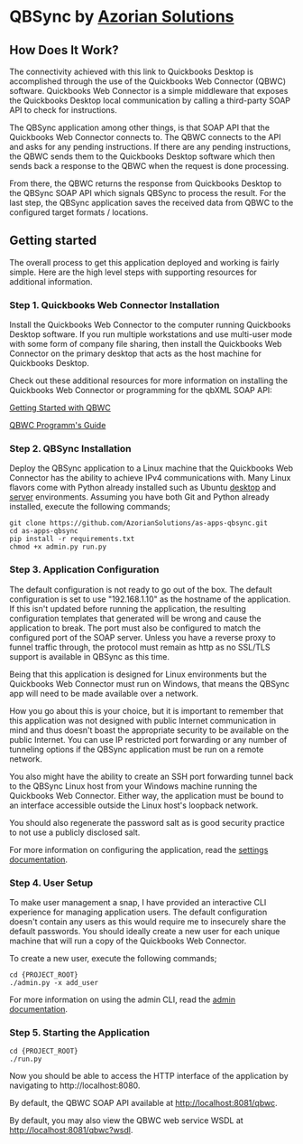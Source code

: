 # QBSync by [Azorian Solutions](https://azorian.solutions)

## How Does It Work?

The connectivity achieved with this link to Quickbooks Desktop is accomplished through the use of the
Quickbooks Web Connector (QBWC) software. Quickbooks Web Connector is a simple middleware that exposes the
Quickbooks Desktop local communication by calling a third-party SOAP API to check for instructions.

The QBSync application among other things, is that SOAP API that the Quickbooks Web Connector connects to. The QBWC
connects to the API and asks for any pending instructions. If there are any pending instructions, the QBWC sends them
to the Quickbooks Desktop software which then sends back a response to the QBWC when the request is done processing.

From there, the QBWC returns the response from Quickbooks Desktop to the QBSync SOAP API which signals QBSync to
process the result. For the last step, the QBSync application saves the received data from QBWC to the configured
target formats / locations.

## Getting started

The overall process to get this application deployed and working is fairly simple. Here are the high level steps with
supporting resources for additional information.

### Step 1. Quickbooks Web Connector Installation

Install the Quickbooks Web Connector to the computer running Quickbooks Desktop software. If you run multiple
workstations and use multi-user mode with some form of company file sharing, then install the Quickbooks Web Connector
on the primary desktop that acts as the host machine for Quickbooks Desktop.

Check out these additional resources for more information on installing the Quickbooks Web Connector or programming for
the qbXML SOAP API:

[Getting Started with QBWC](https://developer.intuit.com/app/developer/qbdesktop/docs/get-started/get-started-with-quickbooks-web-connector)

[QBWC Programm's Guide](https://static.developer.intuit.com/qbSDK-current/doc/pdf/QBWC_proguide.pdf)

### Step 2. QBSync Installation

Deploy the QBSync application to a Linux machine that the Quickbooks Web Connector has the ability to achieve
IPv4 communications with. Many Linux flavors come with Python already installed such as Ubuntu
[desktop](https://ubuntu.com/download/desktop) and [server](https://ubuntu.com/download/server)
environments. Assuming you have both Git and Python already installed, execute the following commands;

    git clone https://github.com/AzorianSolutions/as-apps-qbsync.git
    cd as-apps-qbsync
    pip install -r requirements.txt
    chmod +x admin.py run.py

### Step 3. Application Configuration

The default configuration is not ready to go out of the box. The default configuration is set to use "192.168.1.10" as
the hostname of the application. If this isn't updated before running the application, the resulting configuration
templates that generated will be wrong and cause the application to break. The port must also be configured to match
the configured port of the SOAP server. Unless you have a reverse proxy to funnel traffic through, the protocol
must remain as http as no SSL/TLS support is available in QBSync as this time.

Being that this application is designed for Linux environments but the Quickbooks Web Connector must run on Windows,
that means the QBSync app will need to be made available over a network.

How you go about this is your choice, but it is important to remember that this application was not designed with
public Internet communication in mind and thus doesn't boast the appropriate security to be available on the public
Internet. You can use IP restricted port forwarding or any number of tunneling options if the QBSync application must
be run on a remote network.

You also might have the ability to create an SSH port forwarding tunnel back to the QBSync Linux host from your Windows
machine running the Quickbooks Web Connector. Either way, the application must be bound to an interface accessible
outside the Linux host's loopback network.

You should also regenerate the password salt as is good security practice to not use a publicly disclosed salt.

For more information on configuring the application, read the [settings documentation](settings.md).

### Step 4. User Setup

To make user management a snap, I have provided an interactive CLI experience for managing application users. The
default configuration doesn't contain any users as this would require me to insecurely share the default passwords. You
should ideally create a new user for each unique machine that will run a copy of the Quickbooks Web Connector.

To create a new user, execute the following commands;

    cd {PROJECT_ROOT}
    ./admin.py -x add_user

For more information on using the admin CLI, read the [admin documentation](admin.md).

### Step 5. Starting the Application

    cd {PROJECT_ROOT}
    ./run.py

Now you should be able to access the HTTP interface of the application by navigating to http://localhost:8080.

By default, the QBWC SOAP API available at [http://localhost:8081/qbwc](http://localhost:8081/qbwc).

By default, you may also view the QBWC web service WSDL at
[http://localhost:8081/qbwc?wsdl](http://localhost:8081/qbwc?wsdl).
